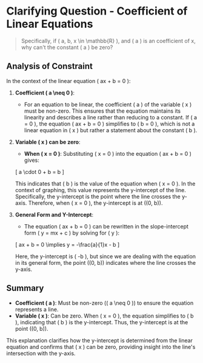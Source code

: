 
# Clarifying Question - Coefficient of Linear Equations

>Specifically, if \( a, b, x \in \mathbb{R} \), and \( a \) is an coefficient of x, why can't the constant \( a \) be zero?

## Analysis of Constraint

In the context of the linear equation \( ax + b = 0 \):

1. **Coefficient \( a \neq 0 \)**:

    - For an equation to be linear, the coefficient \( a \) of the variable \( x \) must be non-zero. This ensures that the equation maintains its linearity and describes a line rather than reducing to a constant. If \( a = 0 \), the equation \( ax + b = 0 \) simplifies to \( b = 0 \), which is not a linear equation in \( x \) but rather a statement about the constant \( b \).

2. **Variable \( x \) can be zero**:

    - **When \( x = 0 \)**: Substituting \( x = 0 \) into the equation \( ax + b = 0 \) gives:

    \[
    a \cdot 0 + b = b
    \]

     This indicates that \( b \) is the value of the equation when \( x = 0 \). In the context of graphing, this value represents the y-intercept of the line. Specifically, the y-intercept is the point where the line crosses the y-axis. Therefore, when \( x = 0 \), the y-intercept is at \((0, b)\).

3. **General Form and Y-Intercept**:
    
    - The equation \( ax + b = 0 \) can be rewritten in the slope-intercept form \( y = mx + c \) by solving for \( y \):

    \[
    ax + b = 0 \implies y = -\frac{a}{1}x - b
    \]

     Here, the y-intercept is \( -b \), but since we are dealing with the equation in its general form, the point \((0, b)\) indicates where the line crosses the y-axis.

## Summary

- **Coefficient \( a \)**: Must be non-zero (\( a \neq 0 \)) to ensure the equation represents a line.
- **Variable \( x \)**: Can be zero. When \( x = 0 \), the equation simplifies to \( b \), indicating that \( b \) is the y-intercept. Thus, the y-intercept is at the point \((0, b)\).

This explanation clarifies how the y-intercept is determined from the linear equation and confirms that \( x \) can be zero, providing insight into the line's intersection with the y-axis.